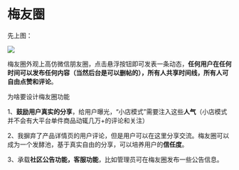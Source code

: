# 梅友圈

先上图：

![](https://7166-qfarm-mp-test-8ef757-1258810866.tcb.qcloud.la/temp/%E5%BE%AE%E4%BF%A1%E5%9B%BE%E7%89%87_20190618213337.jpg?sign=83716d577bea9a75ea620b0ece1fb564&t=1560872150)



梅友圈外观上高仿微信朋友圈，点击悬浮按钮即可发表一条动态，**任何用户在任何时间可以发布任何内容（当然后台是可以删帖的），所有人共享时间线，所有人可自由点赞和评论**。



为啥要设计梅友圈功能

1、**鼓励用户真实的分享**，给用户曝光，“小店模式”需要注入这些**人气**（小店模式并不会有大平台单件商品动辄几万+的评论和关注）

2、我摒弃了产品详情页的用户评论，但是用户可以在这里分享交流。梅友圈可以成为一个发酵池，基于真实自由的分享，可以培养用户的**信任度**。

3、承载**社区公告功能，客服功能**，比如管理员可在梅友圈发布一些公告信息。

